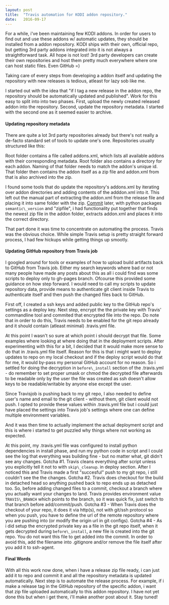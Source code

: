 ```yaml
---
layout:	post
title:	"Travis automation for KODI addon repository."
date:	2016-09-17
---
```


  For a while, i've been maintaining few KODI addons. In order for users to find out and use these addons w/ automatic updates, they should be installed from a addon repository. KODI ships with their own, official repo, but getting 3rd party addons integrated into it is not always a straightforward task. All hope is not lost! 3rd party developers can create their own repositories and host them pretty much everywhere where one can host static files. Even GitHub =)

Taking care of every steps from developing a addon itself and updating the repository with new releases is tedious, atleast for lazy sob like me.

I started out with the idea that "if I tag a new release in the addon repo, the repository should be automatically updated and published". Work for this easy to split into into two phases. First, upload the newly created released addon into the repository. Second, update the repository metadata. I started with the second one as it seemed easier to archive.

#### Updating repository metadata

There are quite a lot 3rd party repositories already but there's not really a de-facto standard set of tools to update one's one. Repositories usually structured like this:

Root folder contains a file called addons.xml, which lists all available addons with their corresponding metadata. Root folder also contains a directory for each addon. Naming of that folder needs to match the addon's unique id. That folder then contains the addon itself as a zip file and addon.xml from that is also archived into the zip.

I found some tools that do update the repository's addons.xml by iterating over addon directories and adding contents of the adddon.xml into it. This left out the manual part of extracting the addon.xml from the release file and placing it into same folder with the zip. [Commit](https://github.com/rasjani/xbmc-rasjanisrepo/commit/82fafe8839c59bbf336b7eabfeee36850720152a#diff-769eb8a92333fe4a99b293a4c0eb940dR59) later, with python packages `semantic\_version` and "zipfile", i had functionality put together that finds the newest zip file in the addon folder, extracts addon.xml and places it into the correct directory.

That part done it was time to concentrate on automating the process. Travis was the obvious choice. While simple Travis setup is pretty straight forward process, I had few hickups while getting things up smootly.

#### Updating GitHub repository from Travis job

I googled around for tools or examples of how to upload build artifacts back to GitHub from Travis job. Either my search keywords where bad or not many people have made any posts about this as all i could find was some scripts to deploy only to gh-pages branch. Ofcourse this provided some guidance on how step forward. I would need to call my scripts to update repository data, provide means to authenticate git client inside Travis to authenticate itself and then push the changed files back to GitHub.

First off, I created a ssh keys and added public key to the GitHub repo's settings as a deploy key. Next step, encrypt the the private key with Travis' commandline tool and commited that encrypted file into the repo. Do note that in order to do this, Travis needs to be enabled for the git repo already and it should contain (atleast minimal) .travis.yml file.

At this point I wasn't so sure at which point i should decrypt that file. Some examples where looking at where doing that in the deployment scripts. After experimenting with this for a bit, I decided that it would make more sense to do that in .travis.yml file itself. Reason for this is that i might want to deploy updates to repo on my local checkout and if the deploy script would do that for me, it would by-pass my personal GitHub account for no reason. So i settled for doing the decryption in `before\_install` section of the .travis.yml - do remember to set proper umask or chmod the decrypted file afterwards to be readable only by the user the file was created as ssh doesn't allow keys to be readable/writable by anyone else except the user.

Since Travisjob is pushing back to my git repo, I also needed to define user's name and email to the git client - without them, git client would not push. I opted to provide these values within .travis.yml file but i could just have placed the settings into Travis job's settings where one can define multiple environment variables.

And it was then time to actually implement the actual deployment script and this is where i started to get puzzled why things where not working as expected.

At this point, my .travis.yml file was configured to install python dependencies in install phase, and run my python code in script and I could see the log that everything was building fine - but no matter what, git didn't see any changes. Gotcha #1. Travis cleans everything after script unless you explicitly tell it not to with `skip\_cleanup`. in deploy section. After I noticed this and Travis made a first "succesful" push to my git repo, i still couldn't see the the changes. Gotcha #2. Travis does checkout for the build in detached head so anything pushed back to repo ends up as detached too. So, before adding changed files to a commit, checkout a branch where you actually want your changes to land. Travis provides environment value `TRAVIS\_BRANCH` which points to the branch, so it was quick fix, just switch to that branch before add/commit/push. Gotcha #3 - When Travis does the checkout of your repo, it does it via http(s), not with git/ssh protocol so when you push, you have to define the url of the remote repository where you are pushing into (or modify the origin url in git configs). Gotcha #4 - As i did setup the encrypted private key as a file in the git repo itself, when it gets decrypted during `before\_install`, a new file is created into the git repo. You do not want this file to get added into the commit. In order to avoid this, add the filename into .gitignore and/or remove the file itself after you add it to ssh-agent.

#### Final Words

With all this work now done, when i have a release zip file ready, i can just add it to repo and commit it and all the repository metadata is updated automatically. Next step is to automate the release process. For example, if i make a release tag in the GitHub repository of the specific addon, i want that zip file uploaded automatically to this addon repository. I have not yet done this but when i get there, i'll make another post about it. Stay tuned!

  
